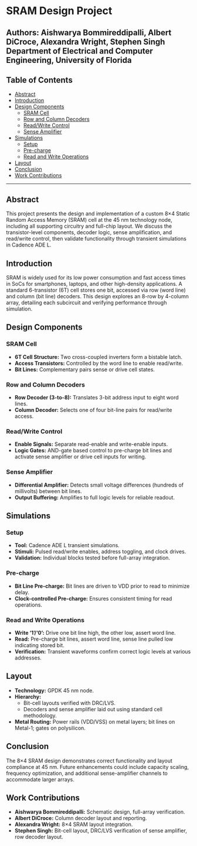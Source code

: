 # SRAM Design Project

**Authors:** Aishwarya Bommireddipalli, Albert DiCroce, Alexandra Wright, Stephen Singh  
**Department of Electrical and Computer Engineering, University of Florida** 
---

## Table of Contents

- [Abstract](#abstract)  
- [Introduction](#introduction)  
- [Design Components](#design-components)  
  - [SRAM Cell](#sram-cell)  
  - [Row and Column Decoders](#row-and-column-decoders)  
  - [Read/Write Control](#readwrite-control)  
  - [Sense Amplifier](#sense-amplifier)  
- [Simulations](#simulations)  
  - [Setup](#setup)  
  - [Pre-charge](#pre-charge)  
  - [Read and Write Operations](#read-and-write-operations)  
- [Layout](#layout)  
- [Conclusion](#conclusion)  
- [Work Contributions](#work-contributions)  

---

## Abstract

This project presents the design and implementation of a custom 8×4 Static Random Access Memory (SRAM) cell at the 45 nm technology node, including all supporting circuitry and full-chip layout. We discuss the transistor-level components, decoder logic, sense amplification, and read/write control, then validate functionality through transient simulations in Cadence ADE L. 

## Introduction

SRAM is widely used for its low power consumption and fast access times in SoCs for smartphones, laptops, and other high-density applications. A standard 6-transistor (6T) cell stores one bit, accessed via row (word line) and column (bit line) decoders. This design explores an 8-row by 4-column array, detailing each subcircuit and verifying performance through simulation. 

## Design Components

### SRAM Cell

- **6T Cell Structure:** Two cross-coupled inverters form a bistable latch.  
- **Access Transistors:** Controlled by the word line to enable read/write.  
- **Bit Lines:** Complementary pairs sense or drive cell states.

### Row and Column Decoders

- **Row Decoder (3-to-8):** Translates 3-bit address input to eight word lines.  
- **Column Decoder:** Selects one of four bit-line pairs for read/write access.

### Read/Write Control

- **Enable Signals:** Separate read-enable and write-enable inputs.  
- **Logic Gates:** AND-gate based control to pre-charge bit lines and activate sense amplifier or drive cell inputs for writing.

### Sense Amplifier

- **Differential Amplifier:** Detects small voltage differences (hundreds of millivolts) between bit lines.  
- **Output Buffering:** Amplifies to full logic levels for reliable readout.

## Simulations

### Setup

- **Tool:** Cadence ADE L transient simulations.  
- **Stimuli:** Pulsed read/write enables, address toggling, and clock drives.  
- **Validation:** Individual blocks tested before full-array integration. 
### Pre-charge

- **Bit Line Pre-charge:** Bit lines are driven to VDD prior to read to minimize delay.  
- **Clock-controlled Pre-charge:** Ensures consistent timing for read operations.

### Read and Write Operations

- **Write ‘1’/‘0’:** Drive one bit line high, the other low, assert word line.  
- **Read:** Pre-charge bit lines, assert word line, sense line pulled low indicating stored bit.  
- **Verification:** Transient waveforms confirm correct logic levels at various addresses.

## Layout

- **Technology:** GPDK 45 nm node.  
- **Hierarchy:**  
  - Bit-cell layouts verified with DRC/LVS.  
  - Decoders and sense amplifier laid out using standard cell methodology.  
- **Metal Routing:** Power rails (VDD/VSS) on metal layers; bit lines on Metal-1; gates on polysilicon.
  
## Conclusion

The 8×4 SRAM design demonstrates correct functionality and layout compliance at 45 nm. Future enhancements could include capacity scaling, frequency optimization, and additional sense-amplifier channels to accommodate larger arrays.


   
## Work Contributions

- **Aishwarya Bommireddipalli:** Schematic design, full-array verification.  
- **Albert DiCroce:** Column decoder layout and reporting.  
- **Alexandra Wright:** 8×4 SRAM layout integration.  
- **Stephen Singh:** Bit-cell layout, DRC/LVS verification of sense amplifier, row decoder layout. 
